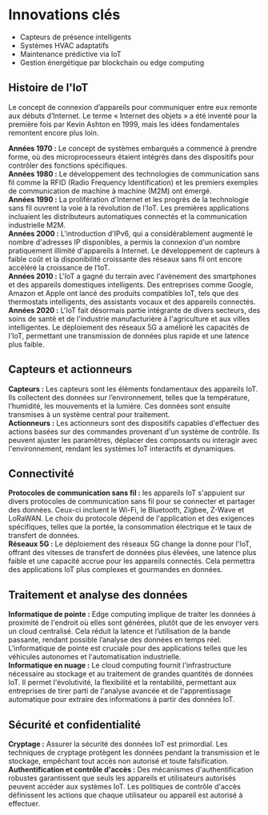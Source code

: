 # Innovations clés
- Capteurs de présence intelligents  
- Systèmes HVAC adaptatifs  
- Maintenance prédictive via IoT  
- Gestion énergétique par blockchain ou edge computing  

## Histoire de l'IoT
Le concept de connexion d’appareils pour communiquer entre eux remonte aux débuts d’Internet. Le terme « Internet des objets » a été inventé pour la première fois par Kevin Ashton en 1999, mais les idées fondamentales remontent encore plus loin.

**Années 1970 :** Le concept de systèmes embarqués a commencé à prendre forme, où des microprocesseurs étaient intégrés dans des dispositifs pour contrôler des fonctions spécifiques.  
**Années 1980 :** Le développement des technologies de communication sans fil comme la RFID (Radio Frequency Identification) et les premiers exemples de communication de machine à machine (M2M) ont émergé.  
**Années 1990 :** La prolifération d'Internet et les progrès de la technologie sans fil ouvrent la voie à la révolution de l'IoT. Les premières applications incluaient les distributeurs automatiques connectés et la communication industrielle M2M.  
**Années 2000 :** L'introduction d'IPv6, qui a considérablement augmenté le nombre d'adresses IP disponibles, a permis la connexion d'un nombre pratiquement illimité d'appareils à Internet. Le développement de capteurs à faible coût et la disponibilité croissante des réseaux sans fil ont encore accéléré la croissance de l’IoT.  
**Années 2010 :** L'IoT a gagné du terrain avec l'avènement des smartphones et des appareils domestiques intelligents. Des entreprises comme Google, Amazon et Apple ont lancé des produits compatibles IoT, tels que des thermostats intelligents, des assistants vocaux et des appareils connectés.  
**Années 2020 :** L'IoT fait désormais partie intégrante de divers secteurs, des soins de santé et de l'industrie manufacturière à l'agriculture et aux villes intelligentes. Le déploiement des réseaux 5G a amélioré les capacités de l'IoT, permettant une transmission de données plus rapide et une latence plus faible.  


## Capteurs et actionneurs

**Capteurs :** Les capteurs sont les éléments fondamentaux des appareils IoT. Ils collectent des données sur l’environnement, telles que la température, l’humidité, les mouvements et la lumière. Ces données sont ensuite transmises à un système central pour traitement.  
**Actionneurs :** Les actionneurs sont des dispositifs capables d'effectuer des actions basées sur des commandes provenant d'un système de contrôle. Ils peuvent ajuster les paramètres, déplacer des composants ou interagir avec l'environnement, rendant les systèmes IoT interactifs et dynamiques.  

## Connectivité

**Protocoles de communication sans fil :** les appareils IoT s'appuient sur divers protocoles de communication sans fil pour se connecter et partager des données. Ceux-ci incluent le Wi-Fi, le Bluetooth, Zigbee, Z-Wave et LoRaWAN. Le choix du protocole dépend de l'application et des exigences spécifiques, telles que la portée, la consommation électrique et le taux de transfert de données.  
**Réseaux 5G :** Le déploiement des réseaux 5G change la donne pour l'IoT, offrant des vitesses de transfert de données plus élevées, une latence plus faible et une capacité accrue pour les appareils connectés. Cela permettra des applications IoT plus complexes et gourmandes en données.  

## Traitement et analyse des données

**Informatique de pointe :** Edge computing implique de traiter les données à proximité de l'endroit où elles sont générées, plutôt que de les envoyer vers un cloud centralisé. Cela réduit la latence et l’utilisation de la bande passante, rendant possible l’analyse des données en temps réel. L'informatique de pointe est cruciale pour des applications telles que les véhicules autonomes et l'automatisation industrielle.  
**Informatique en nuage :** Le cloud computing fournit l'infrastructure nécessaire au stockage et au traitement de grandes quantités de données IoT. Il permet l'évolutivité, la flexibilité et la rentabilité, permettant aux entreprises de tirer parti de l'analyse avancée et de l'apprentissage automatique pour extraire des informations à partir des données IoT.  

## Sécurité et confidentialité

**Cryptage :** Assurer la sécurité des données IoT est primordial. Les techniques de cryptage protègent les données pendant la transmission et le stockage, empêchant tout accès non autorisé et toute falsification.  
**Authentification et contrôle d'accès :** Des mécanismes d'authentification robustes garantissent que seuls les appareils et utilisateurs autorisés peuvent accéder aux systèmes IoT. Les politiques de contrôle d'accès définissent les actions que chaque utilisateur ou appareil est autorisé à effectuer.  
